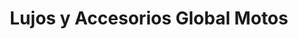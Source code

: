 ---
title: "Lujos y Accesorios Global Motos"
url: /puerto-gaitan/lujos-y-accesorios-global-motos/
shop: motocicleta
---